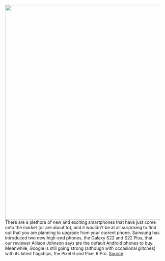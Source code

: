 <img src='https://cdn.vox-cdn.com/thumbor/OtRFxfzukaTmkKy_T-3xklWu6QU=/0x0:2040x1360/1200x800/filters:focal(857x517:1183x843)/cdn.vox-cdn.com/uploads/chorus_image/image/69844390/pixel_pixel2_vladsavov.0.jpg' width='700px' /><br/>
There are a plethora of new and exciting smartphones that have just come onto the market (or are about to), and it wouldn't be at all surprising to find out that you are planning to upgrade from your current phone. Samsung has introduced two new high-end phones, the Galaxy S22 and S22 Plus, that our reviewer Allison Johnson says are the default Android phones to buy. Meanwhile, Google is still going strong (although with occasional glitches) with its latest flagships, the Pixel 6 and Pixel 6 Pro.
<a href='https://www.theverge.com/22666545/android-pixel-samsung-galaxy-sell-trade-how-to-google'> Source <a/>
